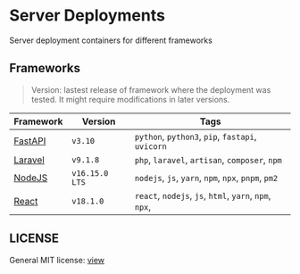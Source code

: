 # Server Deployments

Server deployment containers for different frameworks

## Frameworks

> Version: lastest release of framework where the deployment was tested. It might require modifications in later versions.

|Framework|Version|Tags|
|---|---|---|
|[FastAPI](/fastapi)|`v3.10`|`python`, `python3`, `pip`, `fastapi`, `uvicorn`|
|[Laravel](/laravel)|`v9.1.8`|`php`, `laravel`, `artisan`, `composer`, `npm`|
|[NodeJS](/nodejs)|`v16.15.0 LTS`|`nodejs`, `js`, `yarn`, `npm`, `npx`, `pnpm`, `pm2`|
|[React](/react)|`v18.1.0`|`react`, `nodejs`, `js`, `html`, `yarn`, `npm`, `npx`, |

## LICENSE

General MIT license: [view](/LICENSe)